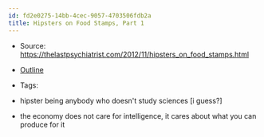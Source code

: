 ```yaml
---
id: fd2e0275-14bb-4cec-9057-4703506fdb2a
title: Hipsters on Food Stamps, Part 1
---
```


- Source: <https://thelastpsychiatrist.com/2012/11/hipsters_on_food_stamps.html>

- [Outline](https://outline.com/YGwU93)

- Tags:

- hipster being anybody who doesn't study sciences \[i guess?\]

- the economy does not care for intelligence, it cares about what you can produce for it
